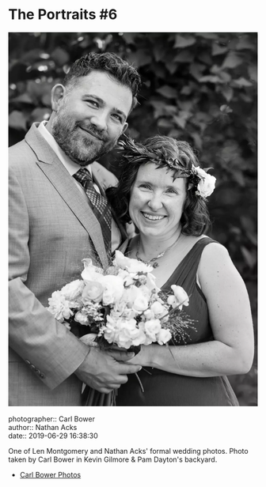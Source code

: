 # The Portraits #6

![One of Len Montgomery and Nathan Acks' formal wedding photos](assets/2019-06-29-set-2-the-portraits-06.webp)

photographer:: Carl Bower  
author:: Nathan Acks  
date:: 2019-06-29 16:38:30

One of Len Montgomery and Nathan Acks' formal wedding photos. Photo taken by Carl Bower in Kevin Gilmore & Pam Dayton's backyard.

* [Carl Bower Photos](https://carlbowerphotos.com)
